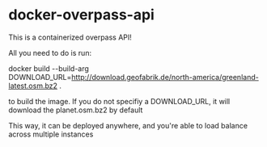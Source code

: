 # docker-overpass-api

This is a containerized overpass API!

All you need to do is run:

 docker build --build-arg DOWNLOAD_URL=http://download.geofabrik.de/north-america/greenland-latest.osm.bz2 .

to build the image. If you do not specifiy a DOWNLOAD_URL, it will download the planet.osm.bz2 by default

This way, it can be deployed anywhere, and you're able to load balance across multiple instances

